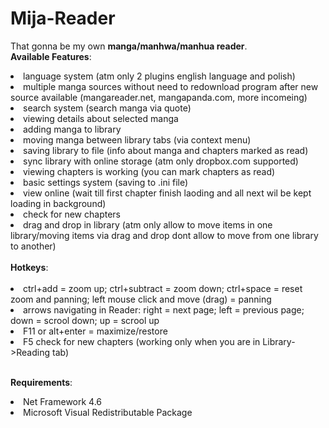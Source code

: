 # Mija-Reader

That gonna be my own <b>manga/manhwa/manhua reader</b>.
<br><b>Available Features</b>:
<br><li>language system (atm only 2 plugins english language and polish)
<br><li>multiple manga sources without need to redownload program after new source available (mangareader.net, mangapanda.com, more incomeing)
<br><li>search system (search manga via quote)
<br><li>viewing details about selected manga
<br><li>adding manga to library
<br><li>moving manga between library tabs (via context menu)
<br><li>saving library to file (info about manga and chapters marked as read)
<br><li>sync library with online storage (atm only dropbox.com supported)
<br><li>viewing chapters is working (you can mark chapters as read)
<br><li>basic settings system (saving to .ini file)
<br><li>view online (wait till first chapter finish laoding and all next wil be kept loading in background)
<br><li>check for new chapters
<br><li>drag and drop in library (atm only allow to move items in one library/moving items via drag and drop dont allow to move from one library to another)
<br>
<br><b>Hotkeys</b>:
<br>
<br><li>ctrl+add = zoom up; ctrl+subtract = zoom down; ctrl+space = reset zoom and panning; left mouse click and move (drag) = panning
<br><li>arrows navigating in Reader: right = next page; left = previous page; down = scrool down; up = scrool up
<br><li>F11 or alt+enter = maximize/restore
<br><li>F5 check for new chapters (working only when you are in Library->Reading tab)

<br><b>Requirements</b>:
<br><li>Net Framework 4.6
<br><li>Microsoft Visual Redistributable Package